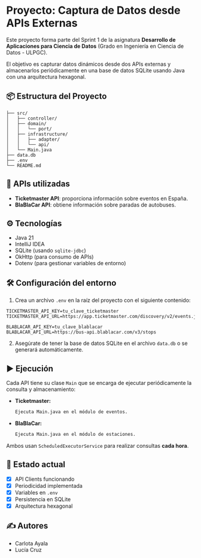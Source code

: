 # Proyecto: Captura de Datos desde APIs Externas

Este proyecto forma parte del Sprint 1 de la asignatura **Desarrollo de Aplicaciones para Ciencia de Datos** (Grado en Ingeniería en Ciencia de Datos - ULPGC).

El objetivo es capturar datos dinámicos desde dos APIs externas y almacenarlos periódicamente en una base de datos SQLite usando Java con una arquitectura hexagonal.

## 📦 Estructura del Proyecto

```
├── src/
│   ├── controller/
│   ├── domain/
│   │   └── port/
│   ├── infrastructure/
│   │   ├── adapter/
│   │   └── api/
│   └── Main.java
├── data.db
├── .env
└── README.md
```

## 🔗 APIs utilizadas

- **Ticketmaster API**: proporciona información sobre eventos en España.
- **BlaBlaCar API**: obtiene información sobre paradas de autobuses.

## ⚙️ Tecnologías

- Java 21
- IntelliJ IDEA
- SQLite (usando `sqlite-jdbc`)
- OkHttp (para consumo de APIs)
- Dotenv (para gestionar variables de entorno)

## 🛠️ Configuración del entorno

1. Crea un archivo `.env` en la raíz del proyecto con el siguiente contenido:

```
TICKETMASTER_API_KEY=tu_clave_ticketmaster
TICKETMASTER_API_URL=https://app.ticketmaster.com/discovery/v2/events.json

BLABLACAR_API_KEY=tu_clave_blablacar
BLABLACAR_API_URL=https://bus-api.blablacar.com/v3/stops
```

2. Asegúrate de tener la base de datos SQLite en el archivo `data.db` o se generará automáticamente.

## ▶️ Ejecución

Cada API tiene su clase `Main` que se encarga de ejecutar periódicamente la consulta y almacenamiento:

- **Ticketmaster:**
  ```bash
  Ejecuta Main.java en el módulo de eventos.
  ```

- **BlaBlaCar:**
  ```bash
  Ejecuta Main.java en el módulo de estaciones.
  ```

Ambos usan `ScheduledExecutorService` para realizar consultas **cada hora**.

## 📄 Estado actual

- [x] API Clients funcionando
- [x] Periodicidad implementada
- [x] Variables en `.env`
- [x] Persistencia en SQLite
- [x] Arquitectura hexagonal

## ✍️ Autores

- Carlota Ayala
- Lucía Cruz
